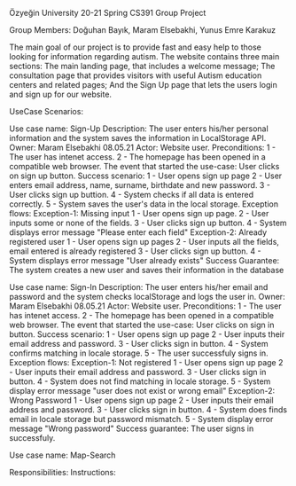 Özyeğin University 20-21 Spring CS391 Group Project

Group Members: Doğuhan Bayık, Maram Elsebakhi, Yunus Emre Karakuz

The main goal of our project is to provide fast and easy help to those looking for information regarding autism. The website contains three main sections: The main landing page, that includes a welcome message; The consultation page that provides visitors with useful Autism education centers and related pages; And the Sign Up page that lets the users login and sign up for our website.

UseCase Scenarios:

Use case name: Sign-Up
Description: The user enters his/her personal information and the system saves the information in LocalStorage API.
Owner: Maram Elsebakhi 08.05.21
Actor: Website user.
Preconditions: 
    1 - The user has intenet access.
    2 - The homepage has been opened in a compatible web browser.
The event that started the use-case: User clicks on sign up button.
Success scenario:
    1 - User opens sign up page
    2 - User enters email address, name, surname, birthdate and new password.
    3 - User clicks sign up buttion.
    4 - System checks if all data is entered correctly.
    5 - System saves the user's data in the local storage.
Exception flows:
    Exception-1: Missing input
        1 - User opens sign up page.
        2 - User inputs some or none of the fields.
        3 - User clicks sign up button.
        4 - System displays error message "Please enter each field"
    Exception-2: Already registered user
        1 - User opens sign up pages
        2 - User inputs all the fields, email entered is already registered
        3 - User clicks sign up button.
        4 - System displays error message "User already exists"
Success Guarantee: The system creates a new user and saves their information in the database

Use case name: Sign-In
Description: The user enters his/her email and password and the system checks localStorage and logs the user in.
Owner: Maram Elsebakhi 08.05.21
Actor: Website user.
Preconditions: 
    1 - The user has intenet access.
    2 - The homepage has been opened in a compatible web browser.
The event that started the use-case: User clicks on sign in button.
Success scenario: 
    1 - User opens sign up page
    2 - User inputs their email address and password.
    3 - User clicks sign in button.
    4 - System confirms matching in locale storage.
    5 - The user successfuly signs in.
Exception flows:
    Exception-1: Not registered
        1 - User opens sign up page
        2 - User inputs their email address and password.
        3 - User clicks sign in button.
        4 - System does not find matching in locale storage.
        5 - System display error message "user does not exist or wrong email"
    Exception-2: Wrong Password
        1 - User opens sign up page
        2 - User inputs their email address and password.
        3 - User clicks sign in button.
        4 - System does finds email in locale storage but password mismatch.
        5 - System display error message "Wrong password"
Success guarantee: The user signs in successfuly.

Use case name: Map-Search

Responsibilities:
Instructions:
